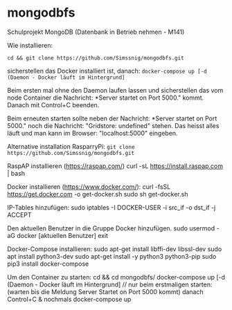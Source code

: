 # mongodbfs
Schulprojekt MongoDB (Datenbank in Betrieb nehmen - M141)


Wie installieren:
```
cd && git clone https://github.com/Simssnig/mongodbfs.git
```
sicherstellen das Docker installiert ist, danach: 
  ```docker-compose up [-d (Daemon - Docker läuft im Hintergrund] ```

Beim ersten mal ohne den Daemon laufen lassen und sicherstellen das vom node Container die Nachricht: *Server startet on Port 5000." kommt.
Danach mit Control+C beenden.

Beim erneuten starten sollte neben der Nachricht: *Server startet on Port 5000." noch die Nachricht: "Gridstore: undefined" stehen. Das heisst alles läuft und man kann im Browser: "localhost:5000" eingeben.


Alternative installation RasparryPi:
  ```git clone https://github.com/Simssnig/mongodbfs.git```

RaspAP installieren (https://raspap.com/)
	curl -sL https://install.raspap.com | bash

Docker installieren (https://www.docker.com/):
	curl -fsSL https://get.docker.com -o get-docker.sh
	sudo sh get-docker.sh

IP-Tables hinzufügen:
	sudo iptables -I DOCKER-USER -i src_if -o dst_if -j ACCEPT
   
Den aktuellen Benutzer in die Gruppe Docker hinzufügen.
  sudo usermod -aG docker [aktuellen Benutzer]
  exit

Docker-Compose installieren:
	sudo apt-get install libffi-dev libssl-dev
	sudo apt install python3-dev
	sudo apt-get install -y python3 python3-pip
	sudo pip3 install docker-compose

Um den Container zu starten:
	cd && cd mongodbfs/
	docker-compose up [-d (Daemon - Docker läuft im Hintergrund] 
		// nur beim erstmaligen starten:
      (warten bis die Meldung Server Startet on Port 5000 kommt) danach Control+C 
	      & nochmals docker-compose up
